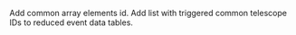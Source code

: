 Add common array elements id. Add list with triggered common telescope IDs to reduced event data tables.
